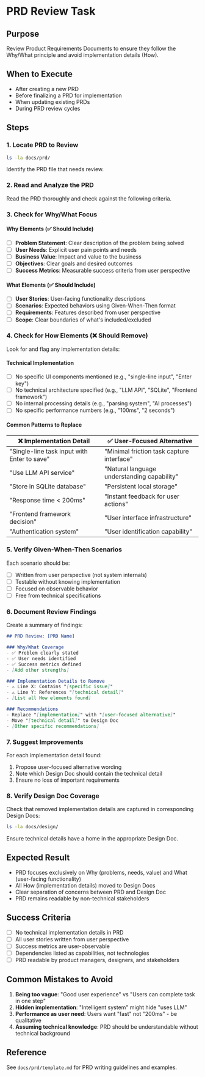 # PRD Review Task

## Purpose

Review Product Requirements Documents to ensure they follow the Why/What principle and avoid implementation details (How).

## When to Execute

- After creating a new PRD
- Before finalizing a PRD for implementation
- When updating existing PRDs
- During PRD review cycles

## Steps

### 1. Locate PRD to Review

```bash
ls -la docs/prd/
```

Identify the PRD file that needs review.

### 2. Read and Analyze the PRD

Read the PRD thoroughly and check against the following criteria.

### 3. Check for Why/What Focus

#### Why Elements (✅ Should Include)

- [ ] **Problem Statement**: Clear description of the problem being solved
- [ ] **User Needs**: Explicit user pain points and needs
- [ ] **Business Value**: Impact and value to the business
- [ ] **Objectives**: Clear goals and desired outcomes
- [ ] **Success Metrics**: Measurable success criteria from user perspective

#### What Elements (✅ Should Include)

- [ ] **User Stories**: User-facing functionality descriptions
- [ ] **Scenarios**: Expected behaviors using Given-When-Then format
- [ ] **Requirements**: Features described from user perspective
- [ ] **Scope**: Clear boundaries of what's included/excluded

### 4. Check for How Elements (❌ Should Remove)

Look for and flag any implementation details:

#### Technical Implementation

- [ ] No specific UI components mentioned (e.g., "single-line input", "Enter key")
- [ ] No technical architecture specified (e.g., "LLM API", "SQLite", "Frontend framework")
- [ ] No internal processing details (e.g., "parsing system", "AI processes")
- [ ] No specific performance numbers (e.g., "100ms", "2 seconds")

#### Common Patterns to Replace

| ❌ Implementation Detail | ✅ User-Focused Alternative |
|-------------------------|----------------------------|
| "Single-line task input with Enter to save" | "Minimal friction task capture interface" |
| "Use LLM API service" | "Natural language understanding capability" |
| "Store in SQLite database" | "Persistent local storage" |
| "Response time < 200ms" | "Instant feedback for user actions" |
| "Frontend framework decision" | "User interface infrastructure" |
| "Authentication system" | "User identification capability" |

### 5. Verify Given-When-Then Scenarios

Each scenario should be:
- [ ] Written from user perspective (not system internals)
- [ ] Testable without knowing implementation
- [ ] Focused on observable behavior
- [ ] Free from technical specifications

### 6. Document Review Findings

Create a summary of findings:

```markdown
## PRD Review: [PRD Name]

### Why/What Coverage
- ✅ Problem clearly stated
- ✅ User needs identified
- ✅ Success metrics defined
- [Add other strengths]

### Implementation Details to Remove
- ⚠️ Line X: Contains "[specific issue]"
- ⚠️ Line Y: References "[technical detail]"
- [List all How elements found]

### Recommendations
- Replace "[implementation]" with "[user-focused alternative]"
- Move "[technical detail]" to Design Doc
- [Other specific recommendations]
```

### 7. Suggest Improvements

For each implementation detail found:
1. Propose user-focused alternative wording
2. Note which Design Doc should contain the technical detail
3. Ensure no loss of important requirements

### 8. Verify Design Doc Coverage

Check that removed implementation details are captured in corresponding Design Docs:

```bash
ls -la docs/design/
```

Ensure technical details have a home in the appropriate Design Doc.

## Expected Result

- PRD focuses exclusively on Why (problems, needs, value) and What (user-facing functionality)
- All How (implementation details) moved to Design Docs
- Clear separation of concerns between PRD and Design Doc
- PRD remains readable by non-technical stakeholders

## Success Criteria

- [ ] No technical implementation details in PRD
- [ ] All user stories written from user perspective
- [ ] Success metrics are user-observable
- [ ] Dependencies listed as capabilities, not technologies
- [ ] PRD readable by product managers, designers, and stakeholders

## Common Mistakes to Avoid

1. **Being too vague**: "Good user experience" vs "Users can complete task in one step"
2. **Hidden implementation**: "Intelligent system" might hide "uses LLM"
3. **Performance as user need**: Users want "fast" not "200ms" - be qualitative
4. **Assuming technical knowledge**: PRD should be understandable without technical background

## Reference

See `docs/prd/template.md` for PRD writing guidelines and examples.